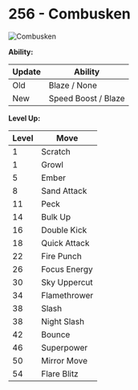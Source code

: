 # 256 - Combusken
![][256]

**Ability:**

Update | Ability
---    | ---
Old    | Blaze / None
New    | Speed Boost / Blaze

**Level Up:**

Level | Move
---   | ---
  1   | Scratch
  1   | Growl
  5   | Ember
  8   | Sand Attack
 11   | Peck
 14   | Bulk Up
 16   | Double Kick
 18   | Quick Attack
 22   | Fire Punch
 26   | Focus Energy
 30   | Sky Uppercut
 34   | Flamethrower
 38   | Slash
 38   | Night Slash
 42   | Bounce
 46   | Superpower
 50   | Mirror Move
 54   | Flare Blitz



[256]: https://raw.githubusercontent.com/PokeAPI/sprites/master/sprites/pokemon/256.png "Combusken"
